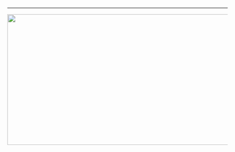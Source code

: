 * * *

<a href="https://github.com/devxb/gitanimals">
<img
  src="https://render.gitanimals.org/farms/unifolio0"
  width="600"
  height="300"
/>
</a>
